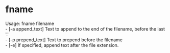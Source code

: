 # fname

Usage: fname filename  
	- [-a append_text] Text to append to the end of the filename, before the last '.'  
	- [-p prepend_text] Text to prepend before the filename  
	- [-e] If specified, append text after the file extension.  
